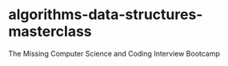 # algorithms-data-structures-masterclass
The Missing Computer Science and Coding Interview Bootcamp
